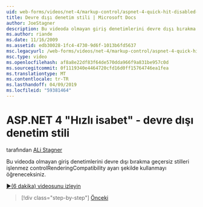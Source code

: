 ```yaml
---
uid: web-forms/videos/net-4/markup-control/aspnet-4-quick-hit-disabled-control-styling
title: Devre dışı denetim stili | Microsoft Docs
author: JoeStagner
description: Bu videoda olmayan giriş denetimlerini devre dışı bırakma geçersiz stilleri işlenmez controlRenderingCompatibility ayarı şekilde kullanmayı öğreneceksiniz.
ms.author: riande
ms.date: 11/16/2009
ms.assetid: edb30028-1fc4-4730-9d6f-1013b6fd5637
msc.legacyurl: /web-forms/videos/net-4/markup-control/aspnet-4-quick-hit-disabled-control-styling
msc.type: video
ms.openlocfilehash: af8a8e22df83f64de570dda966f9a831be957c0d
ms.sourcegitcommit: 0f1119340e4464720cfd16d0ff15764746ea1fea
ms.translationtype: MT
ms.contentlocale: tr-TR
ms.lasthandoff: 04/09/2019
ms.locfileid: "59381464"
---
```

# <a name="aspnet-4-quick-hit---disabled-control-styling"></a>ASP.NET 4 "Hızlı isabet" - devre dışı denetim stili

tarafından [ALi Stagner](https://github.com/JoeStagner)

Bu videoda olmayan giriş denetimlerini devre dışı bırakma geçersiz stilleri işlenmez controlRenderingCompatibility ayarı şekilde kullanmayı öğreneceksiniz. 

[&#9654;(6 dakika) videosunu izleyin](https://channel9.msdn.com/Blogs/ASP-NET-Site-Videos/aspnet-4-quick-hit-disabled-control-styling)

> [!div class="step-by-step"]
> [Önceki](aspnet-4-quick-hit-hidden-field-divs.md)
